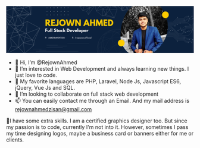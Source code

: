 <img src="https://raw.githubusercontent.com/RejownAhmed/myProfile/main/Takehiro%20Futuristic%20Navy%20and%20Yellow%20LinkedIn%20Banner%20(1).png">

- 👋 Hi, I’m @RejownAhmed
- 👀 I’m interested in Web Development and always learning new things. I just love to code.
- 🌱 My favorite languages are PHP, Laravel, Node Js, Javascript ES6, jQuery, Vue Js and SQL.
- 💞️ I’m looking to collaborate on full stack web development
- 📫 You can easily contact me through an Email. And my mail address is rejownahmedzisan@gmail.com

🦾I have some extra skills. I am a certified graphics designer too. But since my passion is to code, 
   currently I'm not into it. However, sometimes I pass my time designing logos, maybe a business card or banners either for me or clients.
 
